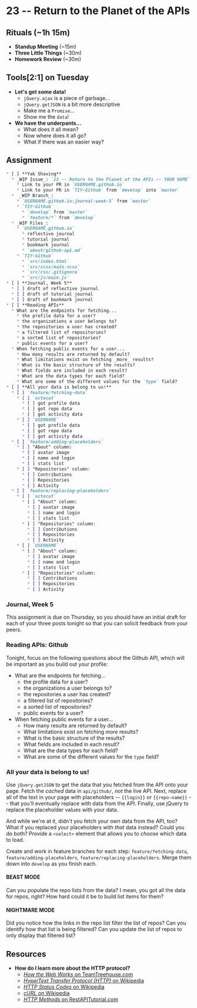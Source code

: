 # 23 -- Return to the Planet of the APIs

## Rituals (~1h 15m)

* **Standup Meeting** (~15m)
* **Three Little Things** (~30m)
* **Homework Review** (~30m)

## Tools[2:1] on Tuesday

* **Let's get some data!**
  * `jQuery.ajax` is a piece of garbage...
  * `jQuery.getJSON` is a bit more descriptive
  * Make me a `Promise`...
  * Show me the `data`!
* **We have the underpants...**
  * What does it all mean?
  * Now where does it all go?
  * What if there was an easier way?

## Assignment

```markdown
* [ ] **Yak Shaving**
  * _WIP Issue_: `23 -- Return to the Planet of the APIs -- YOUR NAME`
    * Link to your PR in `USERNAME.github.io`
    * Link to your PR in `TIY-Github` from `develop` into `master`
  *  _WIP Branch_:
    * `USERNAME.github.io:journal-week-5` from `master`
    * `TIY-Github`
      * `develop` from `master`
      * `feature/*` from `develop`
  * _WIP Files_:
    * `USERNAME.github.io`
      * reflective journal
      * tutorial journal
      * bookmark journal
      * `about/github-api.md`
    * `TIY-Github`
      * `src/index.html`
      * `src/scss/main.scss`
      * `src/css/.gitignore`
      * `src/js/main.js`
* [ ] **Journal, Week 5**
  * [ ] draft of reflective journal
  * [ ] draft of tutorial journal
  * [ ] draft of bookmark journal
* [ ] **Reading APIs**
  * What are the endpoints for fetching...
    * the profile data for a user?
    * the organizations a user belongs to?
    * the repositories a user has created?
    * a filtered list of repositories?
    * a sorted list of repositories?
    * public events for a user?
  * When fetching public events for a user...
    * How many results are returned by default?
    * What limitations exist on fetching _more_ results?
    * What is the basic structure of the results?
    * What fields are included in each result?
    * What are the data types for each field?
    * What are some of the different values for the `type` field?
* [ ] **All your data is belong to us!**
  * [ ] `feature/fetching-data`
    * [ ] `octocat`
      * [ ] got profile data
      * [ ] got repo data
      * [ ] got activity data
    * [ ] `USERNAME`
      * [ ] got profile data
      * [ ] got repo data
      * [ ] got activity data
  * [ ] `feature/adding-placeholders`
    * [ ] "About" column:
      * [ ] avatar image
      * [ ] name and login
      * [ ] stats list
    * [ ] "Repositories" column:
      * [ ] Contributions
      * [ ] Repositories
      * [ ] Activity
  * [ ] `feature/replacing-placeholders`
    * [ ] `octocat`
      * [ ] "About" column:
        * [ ] avatar image
        * [ ] name and login
        * [ ] stats list
      * [ ] "Repositories" column:
        * [ ] Contributions
        * [ ] Repositories
        * [ ] Activity
    * [ ] `USERNAME`
      * [ ] "About" column:
        * [ ] avatar image
        * [ ] name and login
        * [ ] stats list
      * [ ] "Repositories" column:
        * [ ] Contributions
        * [ ] Repositories
        * [ ] Activity
```

### Journal, Week 5

This assignment is due on Thursday, so you should have an initial draft for each of your three posts tonight so that you can solicit feedback from your peers.

### Reading APIs: Github

Tonight, focus on the following questions about the Github API, which will be important as you build out your profile:

* What are the endpoints for fetching...
  * the profile data for a user?
  * the organizations a user belongs to?
  * the repositories a user has created?
  * a filtered list of repositories?
  * a sorted list of repositories?
  * public events for a user?
* When fetching public events for a user...
  * How many results are returned by default?
  * What limitations exist on fetching _more_ results?
  * What is the basic structure of the results?
  * What fields are included in each result?
  * What are the data types for each field?
  * What are some of the different values for the `type` field?

### All your data is belong to us!

Use `jQuery.getJSON` to get the data that you fetched from the API onto your page. Fetch the _cached_ data in `api/github/`, _not_ the live API. Next, replace all of the text in your page with placeholders -- `{{login}}` or `{{repo-name}}` -- that you'll eventually replace with data from the API. Finally, use jQuery to replace the placeholder values with your data.

And while we're at it, didn't you fetch your own data from the API, too? What if you replaced your placeholders with _that_ data instead? Could you do both? Provide a `<select>` element that allows you to _choose_ which data to load.

Create and work in feature branches for each step: `feature/fetching-data`, `feature/adding-placeholders`, `feature/replacing-placeholders`. Merge them down into `develop` as you finish each.

#### BEAST MODE

Can you populate the repo lists from the data? I mean, you got all the data for repos, right? How hard could it be to build list items for them?

#### NIGHTMARE MODE

Did you notice how the links in the repo list filter the list of repos? Can you identify how that list is being filtered? Can you update the list of repos to only display that filtered list?

## Resources

* **How do I learn more about the HTTP protocol?**
  * [_How the Web Works_ on TeamTreehouse.com](http://teamtreehouse.com/library/how-the-web-works)
  * [_HyperText Transfer Protocol (HTTP)_ on Wikipedia](http://en.wikipedia.org/wiki/Hypertext_Transfer_Protocol)
  * [_HTTP Status Codes_ on Wikipedia](http://en.wikipedia.org/wiki/List_of_HTTP_status_codes)
  * [_cURL_ on Wikipedia](http://en.wikipedia.org/wiki/CURL)
  * [_HTTP Methods_ on RestAPITutorial.com](http://www.restapitutorial.com/lessons/httpmethods.html)
